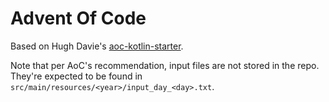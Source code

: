 # Advent Of Code

Based on Hugh Davie's [aoc-kotlin-starter](https://github.com/hughjdavey/aoc-kotlin-starter).

Note that per AoC's recommendation, input files are not stored in the repo. They're expected to be found in `src/main/resources/<year>/input_day_<day>.txt`.
